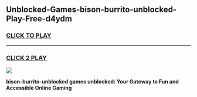 
## Unblocked-Games-bison-burrito-unblocked-Play-Free-d4ydm
<h3>
<a href="https://premium76.site?title=bison-burrito-unblocked&ref=23A">CLICK TO PLAY</a></h3>
<hr>

<h3>
<a href="https://premium76.site?title=bison-burrito-unblocked&ref=23A">CLICK 2 PLAY</a>
  
</h3>

<a href="https://premium76.site?title=bison-burrito-unblocked&ref=23A"><img src="https://clearcache.store/games.png"></a>


**bison-burrito-unblocked games unblocked: Your Gateway to Fun and Accessible Online Gaming**
